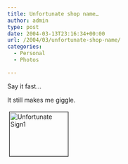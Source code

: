 ```yaml
---
title: Unfortunate shop name…
author: admin
type: post
date: 2004-03-13T23:16:34+00:00
url: /2004/03/unfortunate-shop-name/
categories:
  - Personal
  - Photos

---
```

Say it fast&#8230;

It still makes me giggle.

<a href="http://www.gbilder.com/blog/wp-content/images/unfortunate_sign1.jpg" onclick="window.open('http://www.gbilder.com/blog/wp-content/images/unfortunate_sign1.jpg','popup','width=320,height=240,scrollbars=no,resizable=yes,toolbar=no,directories=no,location=no,menubar=no,status=yes,left=0,top=0');return false"><img src="http://www.gbilder.com/blog/wp-content/images/unfortunate_sign1-tm.jpg" height="100" width="133" border="1" hspace="4" vspace="4" alt="Unfortunate Sign1" /></a>